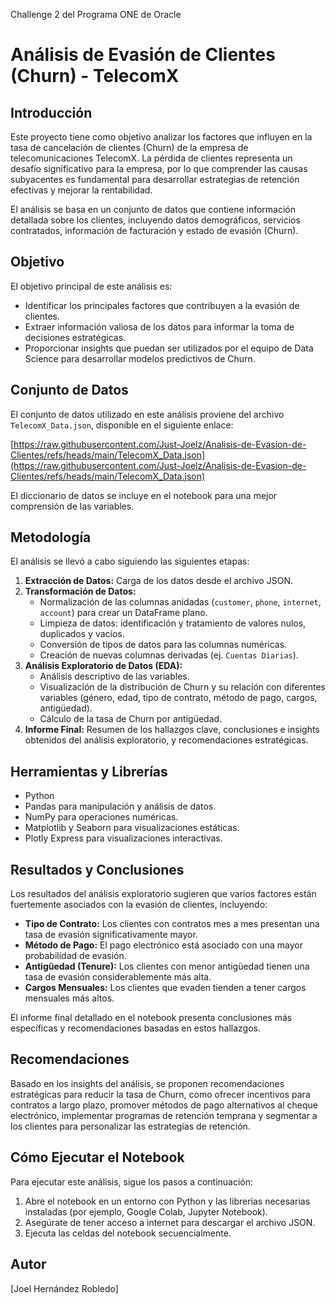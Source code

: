 Challenge 2 del Programa ONE de Oracle
# Análisis de Evasión de Clientes (Churn) - TelecomX

## Introducción

Este proyecto tiene como objetivo analizar los factores que influyen en la tasa de cancelación de clientes (Churn) de la empresa de telecomunicaciones TelecomX. La pérdida de clientes representa un desafío significativo para la empresa, por lo que comprender las causas subyacentes es fundamental para desarrollar estrategias de retención efectivas y mejorar la rentabilidad.

El análisis se basa en un conjunto de datos que contiene información detallada sobre los clientes, incluyendo datos demográficos, servicios contratados, información de facturación y estado de evasión (Churn).

## Objetivo

El objetivo principal de este análisis es:

* Identificar los principales factores que contribuyen a la evasión de clientes.
* Extraer información valiosa de los datos para informar la toma de decisiones estratégicas.
* Proporcionar insights que puedan ser utilizados por el equipo de Data Science para desarrollar modelos predictivos de Churn.

## Conjunto de Datos

El conjunto de datos utilizado en este análisis proviene del archivo `TelecomX_Data.json`, disponible en el siguiente enlace:

[https://raw.githubusercontent.com/Just-Joelz/Analisis-de-Evasion-de-Clientes/refs/heads/main/TelecomX_Data.json](https://raw.githubusercontent.com/Just-Joelz/Analisis-de-Evasion-de-Clientes/refs/heads/main/TelecomX_Data.json)

El diccionario de datos se incluye en el notebook para una mejor comprensión de las variables.

## Metodología

El análisis se llevó a cabo siguiendo las siguientes etapas:

1.  **Extracción de Datos:** Carga de los datos desde el archivo JSON.
2.  **Transformación de Datos:**
    *   Normalización de las columnas anidadas (`customer`, `phone`, `internet`, `account`) para crear un DataFrame plano.
    *   Limpieza de datos: identificación y tratamiento de valores nulos, duplicados y vacíos.
    *   Conversión de tipos de datos para las columnas numéricas.
    *   Creación de nuevas columnas derivadas (ej. `Cuentas Diarias`).
3.  **Análisis Exploratorio de Datos (EDA):**
    *   Análisis descriptivo de las variables.
    *   Visualización de la distribución de Churn y su relación con diferentes variables (género, edad, tipo de contrato, método de pago, cargos, antigüedad).
    *   Cálculo de la tasa de Churn por antigüedad.
4.  **Informe Final:** Resumen de los hallazgos clave, conclusiones e insights obtenidos del análisis exploratorio, y recomendaciones estratégicas.

## Herramientas y Librerías

*   Python
*   Pandas para manipulación y análisis de datos.
*   NumPy para operaciones numéricas.
*   Matplotlib y Seaborn para visualizaciones estáticas.
*   Plotly Express para visualizaciones interactivas.

## Resultados y Conclusiones

Los resultados del análisis exploratorio sugieren que varios factores están fuertemente asociados con la evasión de clientes, incluyendo:

*   **Tipo de Contrato:** Los clientes con contratos mes a mes presentan una tasa de evasión significativamente mayor.
*   **Método de Pago:** El pago electrónico está asociado con una mayor probabilidad de evasión.
*   **Antigüedad (Tenure):** Los clientes con menor antigüedad tienen una tasa de evasión considerablemente más alta.
*   **Cargos Mensuales:** Los clientes que evaden tienden a tener cargos mensuales más altos.

El informe final detallado en el notebook presenta conclusiones más específicas y recomendaciones basadas en estos hallazgos.

## Recomendaciones

Basado en los insights del análisis, se proponen recomendaciones estratégicas para reducir la tasa de Churn, como ofrecer incentivos para contratos a largo plazo, promover métodos de pago alternativos al cheque electrónico, implementar programas de retención temprana y segmentar a los clientes para personalizar las estrategias de retención.

## Cómo Ejecutar el Notebook

Para ejecutar este análisis, sigue los pasos a continuación:

1.  Abre el notebook en un entorno con Python y las librerías necesarias instaladas (por ejemplo, Google Colab, Jupyter Notebook).
2.  Asegúrate de tener acceso a internet para descargar el archivo JSON.
3.  Ejecuta las celdas del notebook secuencialmente.

## Autor

[Joel Hernández Robledo]
